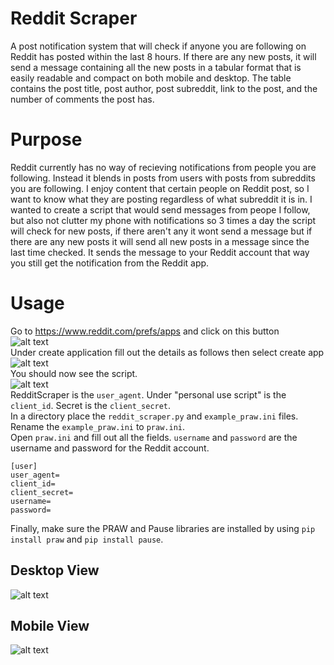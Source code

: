 # Reddit Scraper
A post notification system that will check if anyone you are following on Reddit has posted within the last 8 hours. If there are any new posts, it will send a message containing all the new posts in a tabular format that is easily readable and compact on both mobile and desktop. The table contains the post title, post author, post subreddit, link to the post, and the number of comments the post has.

# Purpose
Reddit currently has no way of recieving notifications from people you are following. Instead it blends in posts from users with posts from subreddits you are following. I enjoy content that certain people on Reddit post, so I want to know what they are posting regardless of what subreddit it is in. I wanted to create a script that would send messages from peope I follow, but also not clutter my phone with notifications so 3 times a day the script will check for new posts, if there aren't any it wont send a message but if there are any new posts it will send all new posts in a message since the last time checked. It sends the message to your Reddit account that way you still get the notification from the Reddit app.

# Usage
Go to https://www.reddit.com/prefs/apps and click on this button<br>![alt text](https://i.imgur.com/C2KpTxC.png "Developer Button")<br>
Under create application fill out the details as follows then select create app<br> ![alt text](https://i.imgur.com/7Nqv4ih.png "Create App")<br>
You should now see the script.<br>
![alt text](https://i.imgur.com/uZQpS5B.png "Script")<br>
RedditScraper is the `user_agent`. Under "personal use script" is the `client_id`. Secret is the `client_secret`.<br>
In a directory place the `reddit_scraper.py` and `example_praw.ini` files. Rename the `example_praw.ini` to `praw.ini`.<br>
Open `praw.ini` and fill out all the fields. `username` and `password` are the username and password for the Reddit account.
```
[user]
user_agent=
client_id=
client_secret=
username=
password=
```
Finally, make sure the PRAW and Pause libraries are installed by using `pip install praw` and `pip install pause`.

## Desktop View
![alt text](https://i.imgur.com/8D4qs5P.png "Desktop View")

## Mobile View
![alt text](https://i.imgur.com/BIWBYbE.png "Mobile View")
